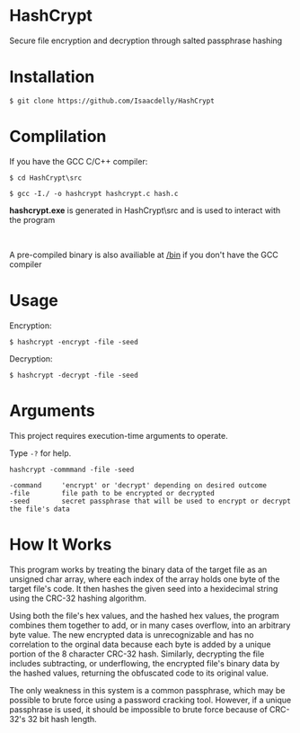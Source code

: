 # HashCrypt

Secure file encryption and decryption through salted passphrase hashing

#

# Installation

```
$ git clone https://github.com/Isaacdelly/HashCrypt
```

#

# Complilation

If you have the GCC C/C++ compiler:

```
$ cd HashCrypt\src

$ gcc -I./ -o hashcrypt hashcrypt.c hash.c
``` 

<b>hashcrypt.exe</b> is generated in HashCrypt\src and is used to interact with the program

<br/>

A pre-compiled binary is also availiable at <a href="https://github.com/Isaacdelly/HashCrypt/tree/master/bin" target="_blank">/bin</a> if you don't have the GCC compiler

#

# Usage

Encryption: 

```
$ hashcrypt -encrypt -file -seed
```

Decryption: 

```
$ hashcrypt -decrypt -file -seed
```

#

# Arguments

This project requires execution-time arguments to operate.

Type `-?` for help.

```
hashcrypt -commmand -file -seed

-command     'encrypt' or 'decrypt' depending on desired outcome
-file        file path to be encrypted or decrypted
-seed        secret passphrase that will be used to encrypt or decrypt the file's data
```

#

# How It Works

This program works by treating the binary data of the target file as an unsigned char array, where each index of the array holds one byte of the target file's code. It then hashes the given seed into a hexidecimal string using the CRC-32 hashing algorithm.

Using both the file's hex values, and the hashed hex values, the program combines them together to add, or in many cases overflow, into an arbitrary byte value. The new encrypted data is unrecognizable and has no correlation to the orginal data because each byte is added by a unique portion of the 8 character CRC-32 hash. Similarly, decrypting the file includes subtracting, or underflowing, the encrypted file's binary data by the hashed values, returning the obfuscated code to its original value.

The only weakness in this system is a common passphrase, which may be possible to brute force using a password cracking tool. However, if a unique passphrase is used, it should be impossible to brute force because of CRC-32's 32 bit hash length.

#
